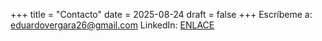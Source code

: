 +++
title = "Contacto"
date = 2025-08-24
draft = false
+++
Escríbeme a: [eduardovergara26@gmail.com](mailto:eduardovergara26@gmail.com)
LinkedIn: [ENLACE](https://www.linkedin.com/in/eduardo-ignacio-vergara-morales-3628482a3)
